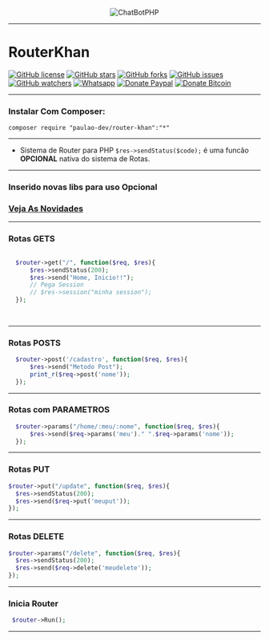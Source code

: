 <p align="center"> <img src="http://i.imgur.com/30vV6dw.gif" alt="ChatBotPHP"/> </p>

-------------------------------


# RouterKhan
[![GitHub license](https://img.shields.io/badge/license-MIT-blue.svg)](https://raw.githubusercontent.com/PaulaoDev/router-khan/master/LICENSE)
[![GitHub stars](https://img.shields.io/github/stars/PaulaoDev/router-khan.svg)](https://github.com/PaulaoDev/ChatBot-PHP-Facebook/stargazers)
[![GitHub forks](https://img.shields.io/github/forks/PaulaoDev/router-khan.svg)](https://github.com/PaulaoDev/ChatBot-PHP-Facebook/fork)
[![GitHub issues](https://img.shields.io/github/issues/PaulaoDev/router-khan.svg)](https://github.com/PaulaoDev/ChatBot-PHP-Facebook/issues)
[![GitHub watchers](https://img.shields.io/github/watchers/badges/shields.svg?style=social&label=Watch)](https://github.com/PaulaoDev/router-khan/subscription)
[![Whatsapp](https://img.shields.io/badge/Whatsapp-On-green.svg)](https://bit.ly/whatsappdopaulo)
[![Donate Paypal](https://img.shields.io/badge/Donate-PayPal-green.svg)](https://goo.gl/ujU2QU)
[![Donate Bitcoin](https://img.shields.io/badge/Donate-Bitcoin-yellow.svg)](https://blockchain.info/address/37RWdwgsXK94pANXm9fHv722k4zQmtmCpH)



-----------------------

  ### Instalar Com Composer:
  `composer require "paulao-dev/router-khan":"*"`

-----------------------

- Sistema de Router para PHP
     `$res->sendStatus($code);`  é uma funcão **OPCIONAL** nativa do sistema de Rotas. 

-----------------------
### Inserido novas libs para uso Opcional
### [Veja As Novidades](https://github.com/PaulaoDev/router-khan/issues/1)
---------------------------------------------


  ### Rotas GETS
  
  
  ```php
  
    $router->get("/", function($req, $res){
		$res->sendStatus(200);
		$res->send("Home, Inicio!!");
        // Pega Session
        // $res->session("minha session");
	});
	
	
  ```
  
  
  ------------------------------------------------
  
  
  ### Rotas POSTS
  
  ```php
    $router->post('/cadastro', function($req, $res){
		$res->send("Metodo Post");
		print_r($req->post('nome'));
	});
   ```
  
  
  ------------------------------------------------
    
  
  ### Rotas com PARAMETROS
  
  ```php
    $router->params("/home/:meu/:nome", function($req, $res){
		$res->send($req->params('meu')." ".$req->params('nome'));
	});
   ```
  
  
  ------------------------------------------------

  
  ### Rotas PUT
  
  ```php
 $router->put("/update", function($req, $res){
    $res->sendStatus(200);
    $res->send($req->put('meuput'));
  });
   ```
  
  
  ------------------------------------------------

  
  ### Rotas DELETE
  
  ```php
 $router->params("/delete", function($req, $res){
    $res->sendStatus(200);
    $res->send($req->delete('meudelete'));
  });
   ```
  
  
  ------------------------------------------------
  
  
   ### Inicia Router
   
   
   ```php
  	$router->Run();
   ```
   
  
   ------------------------------------------------
